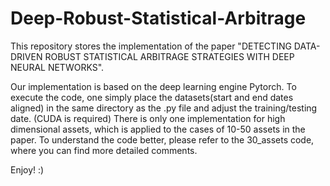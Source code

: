 # Deep-Robust-Statistical-Arbitrage
This repository stores the implementation of the paper "DETECTING DATA-DRIVEN ROBUST STATISTICAL ARBITRAGE STRATEGIES WITH DEEP NEURAL NETWORKS". 

Our implementation is based on the deep learning engine Pytorch.
To execute the code, one simply place the datasets(start and end dates aligned) in the same directory as the .py file and adjust the training/testing date. (CUDA is required)
There is only one implementation for high dimensional assets, which is applied to the cases of 10-50 assets in the paper. To understand the code better, please refer to the 30_assets code, where you can find more detailed comments.

 Enjoy! :)
